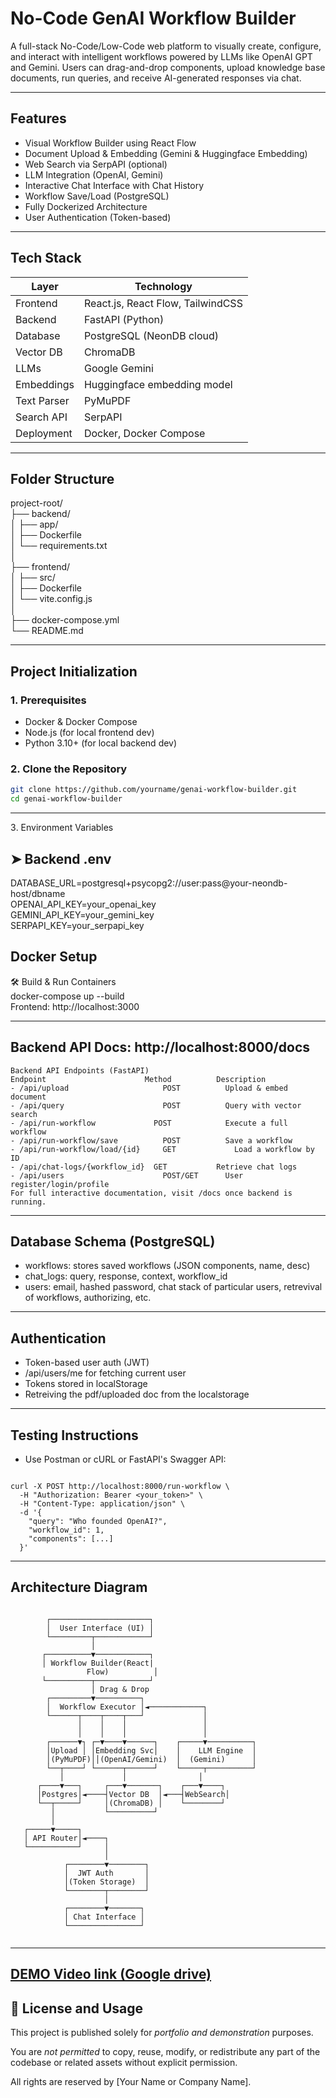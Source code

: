 # No-Code GenAI Workflow Builder

A full-stack No-Code/Low-Code web platform to visually create, configure, and interact with intelligent workflows powered by LLMs like OpenAI GPT and Gemini. Users can drag-and-drop components, upload knowledge base documents, run queries, and receive AI-generated responses via chat.

---

## Features

- Visual Workflow Builder using React Flow
- Document Upload & Embedding (Gemini & Huggingface Embedding)
- Web Search via SerpAPI (optional)
- LLM Integration (OpenAI, Gemini)
- Interactive Chat Interface with Chat History
- Workflow Save/Load (PostgreSQL)
- Fully Dockerized Architecture
- User Authentication (Token-based)

---

## Tech Stack

| Layer       | Technology                              |
|-------------|------------------------------------------|
| Frontend    | React.js, React Flow, TailwindCSS        |
| Backend     | FastAPI (Python)                         |
| Database    | PostgreSQL (NeonDB cloud)                |
| Vector DB   | ChromaDB                                 |
| LLMs        | Google Gemini                            |
| Embeddings  | Huggingface embedding model              |
| Text Parser | PyMuPDF                                  |
| Search API  | SerpAPI                                  |
| Deployment  | Docker, Docker Compose                   |

---

## Folder Structure
project-root/  
├── backend/  
│ ├── app/  
│ ├── Dockerfile  
│ └── requirements.txt  
│  
├── frontend/  
│ ├── src/  
│ ├── Dockerfile  
│ └── vite.config.js  
│  
├── docker-compose.yml  
└── README.md  

---



## Project Initialization

### 1️. Prerequisites

- Docker & Docker Compose
- Node.js (for local frontend dev)
- Python 3.10+ (for local backend dev)

### 2️. Clone the Repository

```bash
git clone https://github.com/yourname/genai-workflow-builder.git
cd genai-workflow-builder
```


---

3️. Environment Variables

## ➤ Backend .env  
DATABASE_URL=postgresql+psycopg2://user:pass@your-neondb-host/dbname  
OPENAI_API_KEY=your_openai_key  
GEMINI_API_KEY=your_gemini_key  
SERPAPI_KEY=your_serpapi_key  


## Docker Setup
🛠️ Build & Run Containers  
docker-compose up --build  
Frontend: http://localhost:3000  

---

## Backend API Docs: http://localhost:8000/docs
```
Backend API Endpoints (FastAPI)  
Endpoint      	              Method	      Description   
- /api/upload	                  POST	        Upload & embed document  
- /api/query	                  POST	        Query with vector search  
- /api/run-workflow	            POST	        Execute a full workflow  
- /api/run-workflow/save	      POST	        Save a workflow  
- /api/run-workflow/load/{id}	  GET	          Load a workflow by ID  
- /api/chat-logs/{workflow_id}	GET	          Retrieve chat logs  
- /api/users	                  POST/GET	    User register/login/profile  
For full interactive documentation, visit /docs once backend is running.  
```

---


## Database Schema (PostgreSQL)  
- workflows: stores saved workflows (JSON components, name, desc)  
- chat_logs: query, response, context, workflow_id  
- users: email, hashed password, chat stack of particular users, retrevival of workflows, authorizing, etc.



---

## Authentication  
- Token-based user auth (JWT)  
- /api/users/me for fetching current user  
- Tokens stored in localStorage   
- Retreiving the pdf/uploaded doc from the localstorage



---

## Testing Instructions  
- Use Postman or cURL or FastAPI's Swagger API:  
```

curl -X POST http://localhost:8000/run-workflow \  
  -H "Authorization: Bearer <your_token>" \  
  -H "Content-Type: application/json" \  
  -d '{  
    "query": "Who founded OpenAI?",  
    "workflow_id": 1,  
    "components": [...]  
  }'  
```

---

## Architecture Diagram  
```
  
        ┌──────────────────────┐
        │  User Interface (UI) │
        └─────────┬────────────┘
                  │
       ┌──────────▼────────────┐
       │ Workflow Builder(React| 
                 Flow)          │            
       └──────────┬────────────┘
                  │ Drag & Drop
        ┌─────────▼──────────┐
        │  Workflow Executor │◄────────────┐
        └──────┬────┬────┬───┘             │
               │    │    │                 │
               │    │    │                 │
        ┌──────▼┐ ┌─▼────▼──────┐    ┌─────▼──────────┐
        │Upload │ │Embedding Svc│    │    LLM Engine  │
        │(PyMuPDF)││(OpenAI/Gemini)  │  (Gemini)      │
        └──┬────┘ └──────┬──────┘    └─────┬──────────┘
           │             │                │
      ┌────▼───┐     ┌───▼───────┐    ┌───▼────┐
      │Postgres│◄────┤Vector DB  │◄───┤WebSearch│
      └──┬─────┘     │(ChromaDB) │    └────────┘
         │           └──────────┘
         │  
   ┌─────▼─────┐  
   │ API Router│◄────┐  
   └───────────┘     │  
                     │  
            ┌────────▼────────┐  
            │  JWT Auth       │  
            │(Token Storage)  │  
            └────────┬────────┘   
                     │
            ┌────────▼───────┐  
            │ Chat Interface │  
            └────────────────┘  
  
```

---
## [DEMO Video link (Google drive)](https://drive.google.com/drive/folders/1ze9MFuID7AIVM3rhDXDgMYmEO4asnoqr)


## 🚫 License and Usage

This project is published solely for *portfolio and demonstration* purposes.

You are *not permitted* to copy, reuse, modify, or redistribute any part of the codebase or related assets without explicit permission.

All rights are reserved by [Your Name or Company Name].
